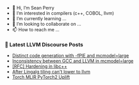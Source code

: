 - 👋 Hi, I’m Sean Perry
- 👀 I’m interested in compilers (c++, COBOL, llvm)
- 🌱 I’m currently learning ...
- 💞️ I’m looking to collaborate on ...
- 📫 How to reach me ...

<!---
s66perry/s66perry is a ✨ special ✨ repository because its `README.md` (this file) appears on your GitHub profile.
You can click the Preview link to take a look at your changes.
--->
### 📕 Latest LLVM Discourse Posts

<!-- DISCOURSE-LLVM:START -->
- [Distinct code generation with -fPIE and mcmodel=large](https://discourse.llvm.org/t/distinct-code-generation-with-fpie-and-mcmodel-large/74386#post_1)
- [Inconsistency between GCC and LLVM in mcmodel=large](https://discourse.llvm.org/t/inconsistency-between-gcc-and-llvm-in-mcmodel-large/74385#post_1)
- [[RFC] Hardening in libc++](https://discourse.llvm.org/t/rfc-hardening-in-libc/73925#post_10)
- [After Lingalg tiling can&#39;t lower to llvm](https://discourse.llvm.org/t/after-lingalg-tiling-cant-lower-to-llvm/74356#post_3)
- [Torch MLIR PyTorch2 Uplift](https://discourse.llvm.org/t/torch-mlir-pytorch2-uplift/74000#post_10)
<!-- DISCOURSE-LLVM:END -->
